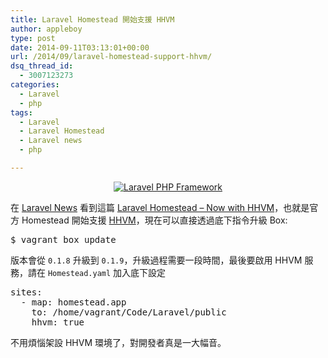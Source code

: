 ```yaml
---
title: Laravel Homestead 開始支援 HHVM
author: appleboy
type: post
date: 2014-09-11T03:13:01+00:00
url: /2014/09/laravel-homestead-support-hhvm/
dsq_thread_id:
  - 3007123273
categories:
  - Laravel
  - php
tags:
  - Laravel
  - Laravel Homestead
  - Laravel news
  - php

---
```

<div style="margin:0 auto; text-align:center">
  <a href="https://www.flickr.com/photos/appleboy/6248708214/" title="Laravel PHP Framework by appleboy46, on Flickr"><img src="https://i0.wp.com/farm7.static.flickr.com/6038/6248708214_ef1133d0e9_o.png?resize=283%2C101&#038;ssl=1" alt="Laravel PHP Framework" data-recalc-dims="1" /></a>
</div>

在 [Laravel News][1] 看到這篇 [Laravel Homestead – Now with HHVM][2]，也就是官方 Homestead 開始支援 [HHVM][3]，現在可以直接透過底下指令升級 Box:

<div>
  <pre class="brush: bash; title: ; notranslate" title="">$ vagrant box update</pre>
</div>

版本會從 `0.1.8` 升級到 `0.1.9`，升級過程需要一段時間，最後要啟用 HHVM 服務，請在 `Homestead.yaml` 加入底下設定

<div>
  <pre class="brush: bash; title: ; notranslate" title="">sites:
  - map: homestead.app
    to: /home/vagrant/Code/Laravel/public
    hhvm: true</pre>
</div>

不用煩惱架設 HHVM 環境了，對開發者真是一大幅音。

 [1]: http://laravel-news.com/
 [2]: http://laravel-news.com/2014/09/laravel-homestead-now-hhvm/
 [3]: http://hhvm.com/